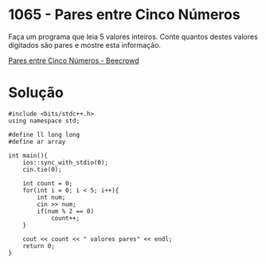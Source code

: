 # 1065 - Pares entre Cinco Números

Faça um programa que leia 5 valores inteiros. Conte quantos destes valores digitados são pares e mostre esta informação.

[Pares entre Cinco Números - Beecrowd](https://www.beecrowd.com.br/judge/pt/problems/view/1065)

# Solução
```
#include <bits/stdc++.h>
using namespace std;

#define ll long long
#define ar array

int main(){
    ios::sync_with_stdio(0);
    cin.tie(0);

    int count = 0;
    for(int i = 0; i < 5; i++){
        int num;
        cin >> num;
        if(num % 2 == 0)
            count++;
    }

    cout << count << " valores pares" << endl;
    return 0;
}
```
